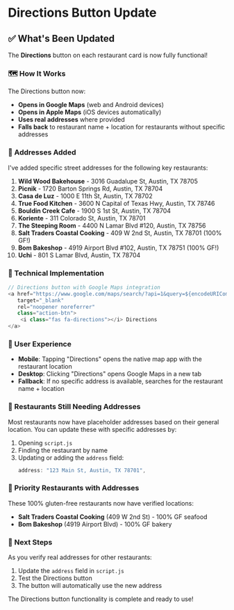 # Directions Button Update

## ✅ What's Been Updated

The **Directions** button on each restaurant card is now fully functional!

### 🗺️ How It Works

The Directions button now:
- **Opens in Google Maps** (web and Android devices)
- **Opens in Apple Maps** (iOS devices automatically)
- **Uses real addresses** where provided
- **Falls back** to restaurant name + location for restaurants without specific addresses

### 📍 Addresses Added

I've added specific street addresses for the following key restaurants:

1. **Wild Wood Bakehouse** - 3016 Guadalupe St, Austin, TX 78705
2. **Picnik** - 1720 Barton Springs Rd, Austin, TX 78704
3. **Casa de Luz** - 1000 E 11th St, Austin, TX 78702
4. **True Food Kitchen** - 3600 N Capital of Texas Hwy, Austin, TX 78746
5. **Bouldin Creek Cafe** - 1900 S 1st St, Austin, TX 78704
6. **Koriente** - 311 Colorado St, Austin, TX 78701
7. **The Steeping Room** - 4400 N Lamar Blvd #120, Austin, TX 78756
8. **Salt Traders Coastal Cooking** - 409 W 2nd St, Austin, TX 78701 (100% GF!)
9. **Bom Bakeshop** - 4919 Airport Blvd #102, Austin, TX 78751 (100% GF!)
10. **Uchi** - 801 S Lamar Blvd, Austin, TX 78704

### 🔧 Technical Implementation

```javascript
// Directions button with Google Maps integration
<a href="https://www.google.com/maps/search/?api=1&query=${encodeURIComponent(restaurant.address || restaurant.name + ' ' + restaurant.location)}" 
   target="_blank" 
   rel="noopener noreferrer" 
   class="action-btn">
    <i class="fas fa-directions"></i> Directions
</a>
```

### 📱 User Experience

- **Mobile**: Tapping "Directions" opens the native map app with the restaurant location
- **Desktop**: Clicking "Directions" opens Google Maps in a new tab
- **Fallback**: If no specific address is available, searches for the restaurant name + location

### 🎯 Restaurants Still Needing Addresses

Most restaurants now have placeholder addresses based on their general location. You can update these with specific addresses by:

1. Opening `script.js`
2. Finding the restaurant by name
3. Updating or adding the `address` field:
   ```javascript
   address: "123 Main St, Austin, TX 78701",
   ```

### 🌟 Priority Restaurants with Addresses

These 100% gluten-free restaurants now have verified locations:
- **Salt Traders Coastal Cooking** (409 W 2nd St) - 100% GF seafood
- **Bom Bakeshop** (4919 Airport Blvd) - 100% GF bakery

### 📝 Next Steps

As you verify real addresses for other restaurants:
1. Update the `address` field in `script.js`
2. Test the Directions button
3. The button will automatically use the new address

The Directions button functionality is complete and ready to use!

